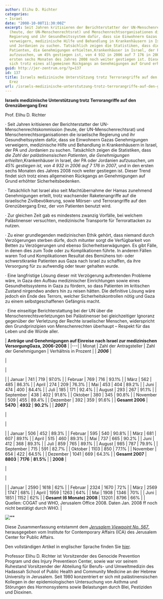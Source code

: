 ```yaml
---
author: Elihu D. Richter
categories:
- Israel
date: "2008-10-08T11:30:00Z"
excerpt: Seit Jahren kritisieren der Berichterstatter der UN-Menschenrechtskommission
  (heute, der UN-Menschenrechtsrat) und Menschenrechtsorganisationen die israelische
  Regierung und ihr Gesundheitssystem dafür, dass sie Einwohnern Gazas Genehmigungen
  verweigern, medizinische Hilfe und Behandlung in Krankenhäusern in Israel, der PA
  und Jordanien zu suchen. Tatsächlich zeigen die Statistiken, dass die Zahl der palästinensischen
  Patienten, die Genehmigungen erhielten,Krankenhäuser in Israel, der PA oder Jordanien
  aufzusuchen, um 45% gestiegen ist, von 4 932 in 2006 auf 7 176 in 2007, und in den
  ersten sechs Monaten des Jahres 2008 noch weiter gestiegen ist. Dieser Trend findet
  sich trotz eines allgemeinen Rückgangs an Genehmigungen auf Grund erhöhter Sicherheitsbedenken.
guid: http://jer-zentrum.org/?p=137
id: 137
title: Israels medizinische Unterstützung trotz Terrorangriffe auf den Grenzübergang
  Erez
url: /israels-medizinische-unterstutzung-trotz-terrorangriffe-auf-den-grenzubergang-erez/
---
```



**Israels medizinische Unterstützung trotz Terrorangriffe auf den Grenzübergang Erez**



Prof. Elihu D. Richter

 

· Seit Jahren kritisieren der Berichterstatter der UN-Menschenrechtskommission (heute, der UN-Menschenrechtsrat) und Menschenrechtsorganisationen die israelische Regierung und ihr Gesundheitssystem dafür, dass sie Einwohnern Gazas Genehmigungen verweigern, medizinische Hilfe und Behandlung in Krankenhäusern in Israel, der PA und Jordanien zu suchen. Tatsächlich zeigen die Statistiken, dass *die Zahl der palästinensischen Patienten, die Genehmigungen erhielten*,Krankenhäuser in Israel, der PA oder Jordanien aufzusuchen, *um 45% gestiegen ist, von 4 932 in 2006 auf 7 176 in 2007*, und in den ersten sechs Monaten des Jahres 2008 noch weiter gestiegen ist. Dieser Trend findet sich trotz eines allgemeinen Rückgangs an Genehmigungen auf Grund erhöhter Sicherheitsbedenken.

 

· Tatsächlich hat Israel also seit Machtübernahme der Hamas zunehmend Genehmigungen erteilt, trotz wachsender Raketenangriffe auf die israelische Zivilbevölkerung, sowie Mörser- und Terrorangriffe auf den Grenzübergang Erez, der von Patienten benutzt wird.

 

· Zur gleichen Zeit gab es mindestens zwanzig Vorfälle, bei welchem Palästinenser versuchten, medizinische Transporte für Terrorattacken zu nutzen.

 

· Zu einer grundlegenden medizinischen Ethik gehört, dass niemand durch Verzögerungen sterben dürfe, doch mitunter sorgt die Verfügbarkeit von Betten zu Verzögerungen und ebenso Sicherheitserwägungen. Es gibt Fälle, in denen dies zum Tode oder zu Komplikationen führte. In anderen Fällen waren Tod und Komplikationen Resultat des Bemühens tot- oder schwerstkranke Patienten aus Gaza nach Israel zu schaffen, da ihre Versorgung für zu aufwendig oder teuer gehalten wurde.

 

· Eine langfristige Lösung dieser mit Verzögerung auftretenden Probleme wäre, in Gaza den Aufbau medizinischer Einrichtungen sowie eines Gesundheitssystems in Gaza zu fördern, so dass Patienten im kritischen Zustand nirgendwo anders hin zu reisen hätten. Die definitive Lösung wäre jedoch ein Ende des Terrors, welcher Sicherheitskontrollen nötig und Gaza zu einem selbstgeschaffenen Gefängnis macht.

 

· Eine einseitige Berichterstattung bei der UN über die Menschenrechtsverletzungen bei Palästinenser bei gleichzeitiger Ignoranz gegenüber der Verletzung der Rechte israelischer Menschen, widerspricht den Grundprinzipien von Menschenrechten überhaupt – Respekt für das Leben und die Würde aller.




 

| 
 **Anträge und Genehmigungen auf Einreise nach Israel zur medizinischen VersorgungGaza, 2006-2008** 
 |
|---|
| 
Monat
 | 
Zahl der Antragsteller
 | 
Zahl der Genehmigungen
 | 
Verhältnis in Prozent
 |
| 
***2006*** 
 | 
 
 | 
 
 | 
 
 |
| 
Januar 
 | 
741 
 | 
719 
 | 
97.0% 
 |
| 
Februar 
 | 
769 
 | 
716 
 | 
93.1% 
 |
| 
März
 | 
562 
 | 
485 
 | 
86.3% 
 |
| 
April 
 | 
274 
 | 
209 
 | 
76.3% 
 |
| 
Mai 
 | 
453 
 | 
404 
 | 
89.2% 
 |
| 
Juni 
 | 
474 
 | 
400 
 | 
84.4% 
 |
| 
Juli 
 | 
185 
 | 
171 
 | 
92.4% 
 |
| 
August 
 | 
293 
 | 
267 
 | 
91.1% 
 |
| 
September 
 | 
438 
 | 
402 
 | 
91.8% 
 |
| 
Oktober 
 | 
380 
 | 
345 
 | 
90.8% 
 |
| 
November 
 | 
509 
 | 
455 
 | 
89.4% 
 |
| 
Dezember 
 | 
392 
 | 
359 
 | 
91.6% 
 |
| 
**Gesamt 2006** 
 | 
**5470** 
 | 
**4932** 
 | 
**90.2%** 
 |
| 
***2007*** 
 | 
 
 | 
 
 | 
 
 |
| 
Januar 
 | 
506 
 | 
452 
 | 
89.3% 
 |
| 
Februar
 | 
595 
 | 
540 
 | 
90.8% 
 |
| 
März
 | 
681 
 | 
607 
 | 
89.1% 
 |
| 
April 
 | 
515 
 | 
460 
 | 
89.3% 
 |
| 
Mai 
 | 
737 
 | 
665 
 | 
90.2% 
 |
| 
Juni 
 | 
412 
 | 
368 
 | 
89.3% 
 |
| 
Juli 
 | 
859 
 | 
765 
 | 
89.1% 
 |
| 
August 
 | 
985 
 | 
787 
 | 
79.9% 
 |
| 
September 
 | 
715 
 | 
591 
 | 
82.7% 
 |
| 
Oktober 
 | 
1103 
 | 
850 
 | 
77.1% 
 |
| 
November 
 | 
654 
 | 
422 
 | 
64.5% 
 |
| 
Dezember 
 | 
1041 
 | 
669 
 | 
64.3% 
 |
| 
**Gesamt 2007** 
 | 
**8803** 
 | 
**7176** 
 | 
**81.5%** 
 |
| 
**2008** 
 | 
 
 | 
 
 | 
 
 |
| 
Januar 
 | 
2590 
 | 
1618 
 | 
62% 
 |
| 
Februar 
 | 
2324 
 | 
1670 
 | 
72% 
 |
| 
März 
 | 
2569 
 | 
1747 
 | 
68% 
 |
| 
April 
 | 
1959 
 | 
1263 
 | 
64% 
 |
| 
Mai 
 | 
1908 
 | 
1346 
 | 
70% 
 |
| 
Juni 
 | 
1851 
 | 
1152 
 | 
62% 
 |
| 
**Gesamt (6 Monate) 2008** 
 | 
13201 
 | 
8796 
 | 
66% 
 |
| 
Quellen: COGAT und WHO, Jerusalem Office 2008. Daten Jan. 2008 ff noch nicht bestätigt durch WHO. 
 |




 



 


**![""]("http://jer-zentrum.org/UserFiles/Statistik%20Gaza%20Medizin.jpg")**




 

Diese Zusammenfassung entstammt dem *[Jerusalem Viewpoint No. 567]("http://www.jcpa.org/JCPA/Templates/ShowPage.asp?DRIT=2&DBID=1&LNGID=1&TMID=111&FID=283&PID=0&IID=2649&TTL=Israeli_Approvals_for_Medical_Entry_in_the_Shadow_of_Terror_Attacks_at_the_Erez_Crossing")*, herausgegeben vom Institute for Contemporary Affairs (ICA) des Jerusalem Center for Public Affairs.

 

Den vollständigen Artikel in englischer Sprache finden Sie [hier]("http://www.jcpa.org/JCPA/Templates/ShowPage.asp?DRIT=2&DBID=1&LNGID=1&TMID=111&FID=283&PID=0&IID=2649&TTL=Israeli_Approvals_for_Medical_Entry_in_the_Shadow_of_Terror_Attacks_at_the_Erez_Crossing").

 

Professor Elihu D. Richter ist Vorsitzender des Genocide Prevention Program und des Injury Preventieon Center, sowie war vor seinem Ruhestand Vorsitzender der Abteilung für Berufs- und Umweltmedizin des Hadassah School of Public Health and Community Medicine an der Hebrew University in Jerusalem. Seit 1980 konzentriert er sich mit palästinensischen Kollegen in der epidemiologischen Untersuchung von Asthma und Störungen des Hormonsystems sowie Belastungen durch Blei, Pestiziden und Dioxinen. 

 
